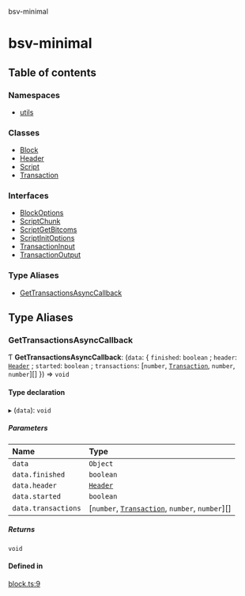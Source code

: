 bsv-minimal

# bsv-minimal

## Table of contents

### Namespaces

- [utils](modules/utils.md)

### Classes

- [Block](classes/Block.md)
- [Header](classes/Header.md)
- [Script](classes/Script.md)
- [Transaction](classes/Transaction.md)

### Interfaces

- [BlockOptions](interfaces/BlockOptions.md)
- [ScriptChunk](interfaces/ScriptChunk.md)
- [ScriptGetBitcoms](interfaces/ScriptGetBitcoms.md)
- [ScriptInitOptions](interfaces/ScriptInitOptions.md)
- [TransactionInput](interfaces/TransactionInput.md)
- [TransactionOutput](interfaces/TransactionOutput.md)

### Type Aliases

- [GetTransactionsAsyncCallback](README.md#gettransactionsasynccallback)

## Type Aliases

### GetTransactionsAsyncCallback

Ƭ **GetTransactionsAsyncCallback**: (`data`: { `finished`: `boolean` ; `header`: [`Header`](classes/Header.md) ; `started`: `boolean` ; `transactions`: [`number`, [`Transaction`](classes/Transaction.md), `number`, `number`][] }) => `void`

#### Type declaration

▸ (`data`): `void`

##### Parameters

| Name                | Type                                                                      |
| :------------------ | :------------------------------------------------------------------------ |
| `data`              | `Object`                                                                  |
| `data.finished`     | `boolean`                                                                 |
| `data.header`       | [`Header`](classes/Header.md)                                             |
| `data.started`      | `boolean`                                                                 |
| `data.transactions` | [`number`, [`Transaction`](classes/Transaction.md), `number`, `number`][] |

##### Returns

`void`

#### Defined in

[block.ts:9](https://github.com/kevinejohn/bsv-minimal/blob/master/src/block.ts#L9)
